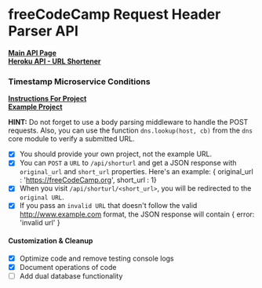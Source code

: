 # freeCodeCamp Request Header Parser API

**[Main API Page](https://fcc-ms-api.herokuapp.com)**  
**[Heroku API - URL Shortener](https://fcc-ms-api.herokuapp.com/api/shorturl/landing)**  

### Timestamp Microservice Conditions

**[Instructions For Project](https://www.freecodecamp.org/learn/back-end-development-and-apis/back-end-development-and-apis-projects/url-shortener-microservice)**  
**[Example Project](https://url-shortener-microservice.freecodecamp.rocks/)**  

**HINT:** Do not forget to use a body parsing middleware to handle the POST requests. Also, you can use the function `dns.lookup(host, cb)` from the `dns` core module to verify a submitted URL.

- [x] You should provide your own project, not the example URL.
- [x] You can `POST` a `URL` to `/api/shorturl` and get a JSON response with `original_url` and `short_url` properties. Here's an example: { original_url : 'https://freeCodeCamp.org', short_url : 1}
- [x] When you visit `/api/shorturl/<short_url>`, you will be redirected to the `original URL`.
- [x] If you pass an `invalid URL` that doesn't follow the valid http://www.example.com format, the JSON response will contain { error: 'invalid url' }

#### Customization & Cleanup
- [x] Optimize code and remove testing console logs
- [x] Document operations of code
- [ ] Add dual database functionality
